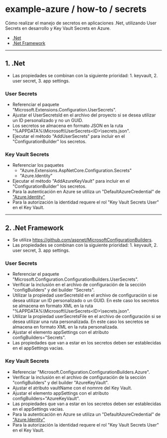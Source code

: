 # example-azure / how-to / secrets

Cómo realizar el manejo de secretos en aplicaciones .Net, utilizando User Secrets en desarrollo y Key Vault Secrets en Azure.

- [.Net](#1-net)
- [.Net Framework](#2-net-framework)

---

## 1. .Net

- Las propiedades se combinan con la siguiente prioridad: 1. keyvault, 2. user secret, 3. app settings.

### User Secrets

- Referenciar el paquete "Microsoft.Extensions.Configuration.UserSecrets".
- Ajustar el UserSecretsId en el archivo del proyecto si se desea utilizar un ID personalizado y no un GUID.
- Los secretos se almacena en formato JSON en la ruta "%APPDATA%\Microsoft\UserSecrets\<ID>\secrets.json".
- Ejecutar el método "AddUserSecrets" para incluir en el "ConfigurationBuilder" los secretos.

### Key Vault Secrets

- Referenciar los paquetes
  - "Azure.Extensions.AspNetCore.Configuration.Secrets"
  - "Azure.Identity"
- Ejecutar el método "AddAzureKeyVault" para incluir en el "ConfigurationBuilder" los secretos.
- Para la autenticación en Azure se utiliza un "DefaultAzureCredential" de ["Azure.Identity"](https://azuresdkdocs.blob.core.windows.net/$web/dotnet/Azure.Identity/1.9.0/api/index.html)
- Para la autorización la identidad requere el rol "Key Vault Secrets User" en el Key Vault.

---

## 2. .Net Framework

- Se utiliza https://github.com/aspnet/MicrosoftConfigurationBuilders.
- Las propiedades se combinan con la siguiente prioridad: 1. keyvault, 2. user secret, 3. app settings.

### User Secrets

- Referenciar el paquete "Microsoft.Configuration.ConfigurationBuilders.UserSecrets".
- Verificar la inclusión en el archivo de configuración de la sección "configBuilders" y del builder "Secrets".
- Utilizar la propiedad userSecretsId en el archivo de configuración si se desea utilizar un ID personalizado o un GUID. En este caso los secretos se almacena en formato XML en la ruta "%APPDATA%\Microsoft\UserSecrets\<ID>\secrets.json".
- Utilizar la propiedad userSecretsFile en el archivo de configuración si se desea utilizar una ruta personalizada. En este caso los secretos se almacena en formato XML en la ruta personalizada.
- Ajustar el elemento appSettings con el atributo configBuilders="Secrets".
- Las propiedades que van a estar en los secretos deben ser establecidas en el appSettings vacias.

### Key Vault Secrets

- Referenciar "Microsoft.Configuration.ConfigurationBuilders.Azure".
- Verificar la inclusión en el archivo de configuración de la sección "configBuilders" y del builder "AzureKeyVault".
- Ajustar el atributo vaultName con el nomnre del Key Vault.
- Ajustar el elemento appSettings con el atributo configBuilders="AzureKeyVault".
- Las propiedades que van a estar en los secretos deben ser establecidas en el appSettings vacias.
- Para la autenticación en Azure se utiliza un "DefaultAzureCredential" de ["Azure.Identity"](https://azuresdkdocs.blob.core.windows.net/$web/dotnet/Azure.Identity/1.9.0/api/index.html)
- Para la autorización la identidad requere el rol "Key Vault Secrets User" en el Key Vault.

